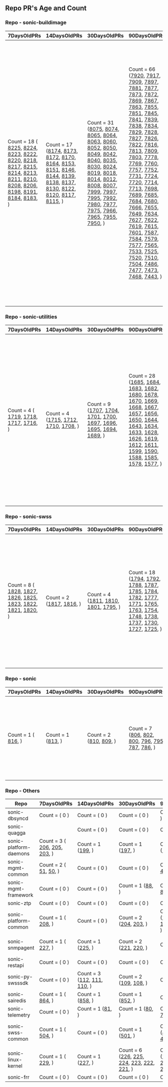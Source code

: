 ## Repo PR's Age and Count 

### Repo - sonic-buildimage

| 7DaysOldPRs | 14DaysOldPRs | 30DaysOldPRs | 90DaysOldPRs | MoreThan90DaysOldPR | MoreThan1yrold |
|-------------|-------------|-------------|-------------|-------------|-------------|
| Count = 18 ( [8225](https://github.com/Azure/sonic-buildimage/pull/8225), [8224](https://github.com/Azure/sonic-buildimage/pull/8224), [8223](https://github.com/Azure/sonic-buildimage/pull/8223), [8222](https://github.com/Azure/sonic-buildimage/pull/8222), [8220](https://github.com/Azure/sonic-buildimage/pull/8220), [8218](https://github.com/Azure/sonic-buildimage/pull/8218), [8217](https://github.com/Azure/sonic-buildimage/pull/8217), [8215](https://github.com/Azure/sonic-buildimage/pull/8215), [8214](https://github.com/Azure/sonic-buildimage/pull/8214), [8213](https://github.com/Azure/sonic-buildimage/pull/8213), [8211](https://github.com/Azure/sonic-buildimage/pull/8211), [8210](https://github.com/Azure/sonic-buildimage/pull/8210), [8208](https://github.com/Azure/sonic-buildimage/pull/8208), [8206](https://github.com/Azure/sonic-buildimage/pull/8206), [8198](https://github.com/Azure/sonic-buildimage/pull/8198), [8191](https://github.com/Azure/sonic-buildimage/pull/8191), [8184](https://github.com/Azure/sonic-buildimage/pull/8184), [8183](https://github.com/Azure/sonic-buildimage/pull/8183),  ) | Count = 17 ([8174](https://github.com/Azure/sonic-buildimage/pull/8174), [8173](https://github.com/Azure/sonic-buildimage/pull/8173), [8172](https://github.com/Azure/sonic-buildimage/pull/8172), [8170](https://github.com/Azure/sonic-buildimage/pull/8170), [8164](https://github.com/Azure/sonic-buildimage/pull/8164), [8153](https://github.com/Azure/sonic-buildimage/pull/8153), [8151](https://github.com/Azure/sonic-buildimage/pull/8151), [8146](https://github.com/Azure/sonic-buildimage/pull/8146), [8144](https://github.com/Azure/sonic-buildimage/pull/8144), [8139](https://github.com/Azure/sonic-buildimage/pull/8139), [8138](https://github.com/Azure/sonic-buildimage/pull/8138), [8137](https://github.com/Azure/sonic-buildimage/pull/8137), [8130](https://github.com/Azure/sonic-buildimage/pull/8130), [8122](https://github.com/Azure/sonic-buildimage/pull/8122), [8120](https://github.com/Azure/sonic-buildimage/pull/8120), [8117](https://github.com/Azure/sonic-buildimage/pull/8117), [8115](https://github.com/Azure/sonic-buildimage/pull/8115),  ) | Count = 31 ([8075](https://github.com/Azure/sonic-buildimage/pull/8075), [8074](https://github.com/Azure/sonic-buildimage/pull/8074), [8065](https://github.com/Azure/sonic-buildimage/pull/8065), [8064](https://github.com/Azure/sonic-buildimage/pull/8064), [8063](https://github.com/Azure/sonic-buildimage/pull/8063), [8060](https://github.com/Azure/sonic-buildimage/pull/8060), [8052](https://github.com/Azure/sonic-buildimage/pull/8052), [8050](https://github.com/Azure/sonic-buildimage/pull/8050), [8049](https://github.com/Azure/sonic-buildimage/pull/8049), [8042](https://github.com/Azure/sonic-buildimage/pull/8042), [8040](https://github.com/Azure/sonic-buildimage/pull/8040), [8035](https://github.com/Azure/sonic-buildimage/pull/8035), [8030](https://github.com/Azure/sonic-buildimage/pull/8030), [8024](https://github.com/Azure/sonic-buildimage/pull/8024), [8019](https://github.com/Azure/sonic-buildimage/pull/8019), [8018](https://github.com/Azure/sonic-buildimage/pull/8018), [8014](https://github.com/Azure/sonic-buildimage/pull/8014), [8012](https://github.com/Azure/sonic-buildimage/pull/8012), [8008](https://github.com/Azure/sonic-buildimage/pull/8008), [8007](https://github.com/Azure/sonic-buildimage/pull/8007), [7999](https://github.com/Azure/sonic-buildimage/pull/7999), [7997](https://github.com/Azure/sonic-buildimage/pull/7997), [7995](https://github.com/Azure/sonic-buildimage/pull/7995), [7992](https://github.com/Azure/sonic-buildimage/pull/7992), [7980](https://github.com/Azure/sonic-buildimage/pull/7980), [7977](https://github.com/Azure/sonic-buildimage/pull/7977), [7975](https://github.com/Azure/sonic-buildimage/pull/7975), [7966](https://github.com/Azure/sonic-buildimage/pull/7966), [7965](https://github.com/Azure/sonic-buildimage/pull/7965), [7955](https://github.com/Azure/sonic-buildimage/pull/7955), [7950](https://github.com/Azure/sonic-buildimage/pull/7950),  ) | Count = 66 ([7920](https://github.com/Azure/sonic-buildimage/pull/7920), [7917](https://github.com/Azure/sonic-buildimage/pull/7917), [7909](https://github.com/Azure/sonic-buildimage/pull/7909), [7897](https://github.com/Azure/sonic-buildimage/pull/7897), [7881](https://github.com/Azure/sonic-buildimage/pull/7881), [7877](https://github.com/Azure/sonic-buildimage/pull/7877), [7873](https://github.com/Azure/sonic-buildimage/pull/7873), [7872](https://github.com/Azure/sonic-buildimage/pull/7872), [7869](https://github.com/Azure/sonic-buildimage/pull/7869), [7867](https://github.com/Azure/sonic-buildimage/pull/7867), [7863](https://github.com/Azure/sonic-buildimage/pull/7863), [7855](https://github.com/Azure/sonic-buildimage/pull/7855), [7851](https://github.com/Azure/sonic-buildimage/pull/7851), [7845](https://github.com/Azure/sonic-buildimage/pull/7845), [7841](https://github.com/Azure/sonic-buildimage/pull/7841), [7839](https://github.com/Azure/sonic-buildimage/pull/7839), [7838](https://github.com/Azure/sonic-buildimage/pull/7838), [7834](https://github.com/Azure/sonic-buildimage/pull/7834), [7829](https://github.com/Azure/sonic-buildimage/pull/7829), [7828](https://github.com/Azure/sonic-buildimage/pull/7828), [7827](https://github.com/Azure/sonic-buildimage/pull/7827), [7826](https://github.com/Azure/sonic-buildimage/pull/7826), [7822](https://github.com/Azure/sonic-buildimage/pull/7822), [7816](https://github.com/Azure/sonic-buildimage/pull/7816), [7813](https://github.com/Azure/sonic-buildimage/pull/7813), [7809](https://github.com/Azure/sonic-buildimage/pull/7809), [7803](https://github.com/Azure/sonic-buildimage/pull/7803), [7778](https://github.com/Azure/sonic-buildimage/pull/7778), [7769](https://github.com/Azure/sonic-buildimage/pull/7769), [7760](https://github.com/Azure/sonic-buildimage/pull/7760), [7757](https://github.com/Azure/sonic-buildimage/pull/7757), [7752](https://github.com/Azure/sonic-buildimage/pull/7752), [7731](https://github.com/Azure/sonic-buildimage/pull/7731), [7724](https://github.com/Azure/sonic-buildimage/pull/7724), [7720](https://github.com/Azure/sonic-buildimage/pull/7720), [7714](https://github.com/Azure/sonic-buildimage/pull/7714), [7713](https://github.com/Azure/sonic-buildimage/pull/7713), [7698](https://github.com/Azure/sonic-buildimage/pull/7698), [7689](https://github.com/Azure/sonic-buildimage/pull/7689), [7685](https://github.com/Azure/sonic-buildimage/pull/7685), [7684](https://github.com/Azure/sonic-buildimage/pull/7684), [7680](https://github.com/Azure/sonic-buildimage/pull/7680), [7666](https://github.com/Azure/sonic-buildimage/pull/7666), [7655](https://github.com/Azure/sonic-buildimage/pull/7655), [7649](https://github.com/Azure/sonic-buildimage/pull/7649), [7634](https://github.com/Azure/sonic-buildimage/pull/7634), [7627](https://github.com/Azure/sonic-buildimage/pull/7627), [7622](https://github.com/Azure/sonic-buildimage/pull/7622), [7619](https://github.com/Azure/sonic-buildimage/pull/7619), [7615](https://github.com/Azure/sonic-buildimage/pull/7615), [7601](https://github.com/Azure/sonic-buildimage/pull/7601), [7587](https://github.com/Azure/sonic-buildimage/pull/7587), [7584](https://github.com/Azure/sonic-buildimage/pull/7584), [7579](https://github.com/Azure/sonic-buildimage/pull/7579), [7577](https://github.com/Azure/sonic-buildimage/pull/7577), [7565](https://github.com/Azure/sonic-buildimage/pull/7565), [7533](https://github.com/Azure/sonic-buildimage/pull/7533), [7525](https://github.com/Azure/sonic-buildimage/pull/7525), [7520](https://github.com/Azure/sonic-buildimage/pull/7520), [7510](https://github.com/Azure/sonic-buildimage/pull/7510), [7504](https://github.com/Azure/sonic-buildimage/pull/7504), [7486](https://github.com/Azure/sonic-buildimage/pull/7486), [7477](https://github.com/Azure/sonic-buildimage/pull/7477), [7473](https://github.com/Azure/sonic-buildimage/pull/7473), [7468](https://github.com/Azure/sonic-buildimage/pull/7468), [7443](https://github.com/Azure/sonic-buildimage/pull/7443),  ) | Count = 97 ([7392](https://github.com/Azure/sonic-buildimage/pull/7392), [7375](https://github.com/Azure/sonic-buildimage/pull/7375), [7362](https://github.com/Azure/sonic-buildimage/pull/7362), [7360](https://github.com/Azure/sonic-buildimage/pull/7360), [7355](https://github.com/Azure/sonic-buildimage/pull/7355), [7328](https://github.com/Azure/sonic-buildimage/pull/7328), [7294](https://github.com/Azure/sonic-buildimage/pull/7294), [7293](https://github.com/Azure/sonic-buildimage/pull/7293), [7289](https://github.com/Azure/sonic-buildimage/pull/7289), [7281](https://github.com/Azure/sonic-buildimage/pull/7281), [7245](https://github.com/Azure/sonic-buildimage/pull/7245), [7239](https://github.com/Azure/sonic-buildimage/pull/7239), [7178](https://github.com/Azure/sonic-buildimage/pull/7178), [7175](https://github.com/Azure/sonic-buildimage/pull/7175), [7174](https://github.com/Azure/sonic-buildimage/pull/7174), [7159](https://github.com/Azure/sonic-buildimage/pull/7159), [7151](https://github.com/Azure/sonic-buildimage/pull/7151), [7109](https://github.com/Azure/sonic-buildimage/pull/7109), [7102](https://github.com/Azure/sonic-buildimage/pull/7102), [7026](https://github.com/Azure/sonic-buildimage/pull/7026), [6993](https://github.com/Azure/sonic-buildimage/pull/6993), [6949](https://github.com/Azure/sonic-buildimage/pull/6949), [6925](https://github.com/Azure/sonic-buildimage/pull/6925), [6920](https://github.com/Azure/sonic-buildimage/pull/6920), [6912](https://github.com/Azure/sonic-buildimage/pull/6912), [6886](https://github.com/Azure/sonic-buildimage/pull/6886), [6865](https://github.com/Azure/sonic-buildimage/pull/6865), [6864](https://github.com/Azure/sonic-buildimage/pull/6864), [6861](https://github.com/Azure/sonic-buildimage/pull/6861), [6844](https://github.com/Azure/sonic-buildimage/pull/6844), [6825](https://github.com/Azure/sonic-buildimage/pull/6825), [6824](https://github.com/Azure/sonic-buildimage/pull/6824), [6802](https://github.com/Azure/sonic-buildimage/pull/6802), [6801](https://github.com/Azure/sonic-buildimage/pull/6801), [6786](https://github.com/Azure/sonic-buildimage/pull/6786), [6733](https://github.com/Azure/sonic-buildimage/pull/6733), [6691](https://github.com/Azure/sonic-buildimage/pull/6691), [6660](https://github.com/Azure/sonic-buildimage/pull/6660), [6624](https://github.com/Azure/sonic-buildimage/pull/6624), [6616](https://github.com/Azure/sonic-buildimage/pull/6616), [6613](https://github.com/Azure/sonic-buildimage/pull/6613), [6555](https://github.com/Azure/sonic-buildimage/pull/6555), [6521](https://github.com/Azure/sonic-buildimage/pull/6521), [6491](https://github.com/Azure/sonic-buildimage/pull/6491), [6452](https://github.com/Azure/sonic-buildimage/pull/6452), [6450](https://github.com/Azure/sonic-buildimage/pull/6450), [6429](https://github.com/Azure/sonic-buildimage/pull/6429), [6390](https://github.com/Azure/sonic-buildimage/pull/6390), [6388](https://github.com/Azure/sonic-buildimage/pull/6388), [6387](https://github.com/Azure/sonic-buildimage/pull/6387), [6376](https://github.com/Azure/sonic-buildimage/pull/6376), [6356](https://github.com/Azure/sonic-buildimage/pull/6356), [6308](https://github.com/Azure/sonic-buildimage/pull/6308), [6299](https://github.com/Azure/sonic-buildimage/pull/6299), [6284](https://github.com/Azure/sonic-buildimage/pull/6284), [6276](https://github.com/Azure/sonic-buildimage/pull/6276), [6258](https://github.com/Azure/sonic-buildimage/pull/6258), [6227](https://github.com/Azure/sonic-buildimage/pull/6227), [6222](https://github.com/Azure/sonic-buildimage/pull/6222), [6221](https://github.com/Azure/sonic-buildimage/pull/6221), [6215](https://github.com/Azure/sonic-buildimage/pull/6215), [6193](https://github.com/Azure/sonic-buildimage/pull/6193), [6192](https://github.com/Azure/sonic-buildimage/pull/6192), [6189](https://github.com/Azure/sonic-buildimage/pull/6189), [6177](https://github.com/Azure/sonic-buildimage/pull/6177), [6131](https://github.com/Azure/sonic-buildimage/pull/6131), [6112](https://github.com/Azure/sonic-buildimage/pull/6112), [6092](https://github.com/Azure/sonic-buildimage/pull/6092), [6079](https://github.com/Azure/sonic-buildimage/pull/6079), [6058](https://github.com/Azure/sonic-buildimage/pull/6058), [6035](https://github.com/Azure/sonic-buildimage/pull/6035), [5954](https://github.com/Azure/sonic-buildimage/pull/5954), [5940](https://github.com/Azure/sonic-buildimage/pull/5940), [5842](https://github.com/Azure/sonic-buildimage/pull/5842), [5830](https://github.com/Azure/sonic-buildimage/pull/5830), [5672](https://github.com/Azure/sonic-buildimage/pull/5672), [5652](https://github.com/Azure/sonic-buildimage/pull/5652), [5584](https://github.com/Azure/sonic-buildimage/pull/5584), [5553](https://github.com/Azure/sonic-buildimage/pull/5553), [5519](https://github.com/Azure/sonic-buildimage/pull/5519), [5509](https://github.com/Azure/sonic-buildimage/pull/5509), [5505](https://github.com/Azure/sonic-buildimage/pull/5505), [5424](https://github.com/Azure/sonic-buildimage/pull/5424), [5412](https://github.com/Azure/sonic-buildimage/pull/5412), [5403](https://github.com/Azure/sonic-buildimage/pull/5403), [5393](https://github.com/Azure/sonic-buildimage/pull/5393), [5389](https://github.com/Azure/sonic-buildimage/pull/5389), [5338](https://github.com/Azure/sonic-buildimage/pull/5338), [5298](https://github.com/Azure/sonic-buildimage/pull/5298), [5297](https://github.com/Azure/sonic-buildimage/pull/5297), [5286](https://github.com/Azure/sonic-buildimage/pull/5286), [5285](https://github.com/Azure/sonic-buildimage/pull/5285), [5282](https://github.com/Azure/sonic-buildimage/pull/5282), [5208](https://github.com/Azure/sonic-buildimage/pull/5208), [5145](https://github.com/Azure/sonic-buildimage/pull/5145), [5104](https://github.com/Azure/sonic-buildimage/pull/5104), [5057](https://github.com/Azure/sonic-buildimage/pull/5057),  )| Count = 82 ([4983](https://github.com/Azure/sonic-buildimage/pull/4983), [4964](https://github.com/Azure/sonic-buildimage/pull/4964), [4883](https://github.com/Azure/sonic-buildimage/pull/4883), [4819](https://github.com/Azure/sonic-buildimage/pull/4819), [4697](https://github.com/Azure/sonic-buildimage/pull/4697), [4689](https://github.com/Azure/sonic-buildimage/pull/4689), [4546](https://github.com/Azure/sonic-buildimage/pull/4546), [4489](https://github.com/Azure/sonic-buildimage/pull/4489), [4451](https://github.com/Azure/sonic-buildimage/pull/4451), [4396](https://github.com/Azure/sonic-buildimage/pull/4396), [4341](https://github.com/Azure/sonic-buildimage/pull/4341), [4320](https://github.com/Azure/sonic-buildimage/pull/4320), [4257](https://github.com/Azure/sonic-buildimage/pull/4257), [4213](https://github.com/Azure/sonic-buildimage/pull/4213), [4163](https://github.com/Azure/sonic-buildimage/pull/4163), [4132](https://github.com/Azure/sonic-buildimage/pull/4132), [4131](https://github.com/Azure/sonic-buildimage/pull/4131), [4106](https://github.com/Azure/sonic-buildimage/pull/4106), [4094](https://github.com/Azure/sonic-buildimage/pull/4094), [4090](https://github.com/Azure/sonic-buildimage/pull/4090), [4058](https://github.com/Azure/sonic-buildimage/pull/4058), [4052](https://github.com/Azure/sonic-buildimage/pull/4052), [4016](https://github.com/Azure/sonic-buildimage/pull/4016), [4008](https://github.com/Azure/sonic-buildimage/pull/4008), [3994](https://github.com/Azure/sonic-buildimage/pull/3994), [3987](https://github.com/Azure/sonic-buildimage/pull/3987), [3968](https://github.com/Azure/sonic-buildimage/pull/3968), [3953](https://github.com/Azure/sonic-buildimage/pull/3953), [3937](https://github.com/Azure/sonic-buildimage/pull/3937), [3914](https://github.com/Azure/sonic-buildimage/pull/3914), [3893](https://github.com/Azure/sonic-buildimage/pull/3893), [3882](https://github.com/Azure/sonic-buildimage/pull/3882), [3866](https://github.com/Azure/sonic-buildimage/pull/3866), [3785](https://github.com/Azure/sonic-buildimage/pull/3785), [3775](https://github.com/Azure/sonic-buildimage/pull/3775), [3764](https://github.com/Azure/sonic-buildimage/pull/3764), [3725](https://github.com/Azure/sonic-buildimage/pull/3725), [3687](https://github.com/Azure/sonic-buildimage/pull/3687), [3648](https://github.com/Azure/sonic-buildimage/pull/3648), [3640](https://github.com/Azure/sonic-buildimage/pull/3640), [3638](https://github.com/Azure/sonic-buildimage/pull/3638), [3629](https://github.com/Azure/sonic-buildimage/pull/3629), [3616](https://github.com/Azure/sonic-buildimage/pull/3616), [3608](https://github.com/Azure/sonic-buildimage/pull/3608), [3607](https://github.com/Azure/sonic-buildimage/pull/3607), [3602](https://github.com/Azure/sonic-buildimage/pull/3602), [3554](https://github.com/Azure/sonic-buildimage/pull/3554), [3522](https://github.com/Azure/sonic-buildimage/pull/3522), [3499](https://github.com/Azure/sonic-buildimage/pull/3499), [3463](https://github.com/Azure/sonic-buildimage/pull/3463), [3447](https://github.com/Azure/sonic-buildimage/pull/3447), [3446](https://github.com/Azure/sonic-buildimage/pull/3446), [3445](https://github.com/Azure/sonic-buildimage/pull/3445), [3423](https://github.com/Azure/sonic-buildimage/pull/3423), [3404](https://github.com/Azure/sonic-buildimage/pull/3404), [3392](https://github.com/Azure/sonic-buildimage/pull/3392), [3354](https://github.com/Azure/sonic-buildimage/pull/3354), [3349](https://github.com/Azure/sonic-buildimage/pull/3349), [3313](https://github.com/Azure/sonic-buildimage/pull/3313), [3078](https://github.com/Azure/sonic-buildimage/pull/3078), [2923](https://github.com/Azure/sonic-buildimage/pull/2923), [2803](https://github.com/Azure/sonic-buildimage/pull/2803), [2762](https://github.com/Azure/sonic-buildimage/pull/2762), [2651](https://github.com/Azure/sonic-buildimage/pull/2651), [2535](https://github.com/Azure/sonic-buildimage/pull/2535), [2446](https://github.com/Azure/sonic-buildimage/pull/2446), [2419](https://github.com/Azure/sonic-buildimage/pull/2419), [2400](https://github.com/Azure/sonic-buildimage/pull/2400), [2355](https://github.com/Azure/sonic-buildimage/pull/2355), [2131](https://github.com/Azure/sonic-buildimage/pull/2131), [2011](https://github.com/Azure/sonic-buildimage/pull/2011), [1997](https://github.com/Azure/sonic-buildimage/pull/1997), [1977](https://github.com/Azure/sonic-buildimage/pull/1977), [1972](https://github.com/Azure/sonic-buildimage/pull/1972), [1891](https://github.com/Azure/sonic-buildimage/pull/1891), [1848](https://github.com/Azure/sonic-buildimage/pull/1848), [1819](https://github.com/Azure/sonic-buildimage/pull/1819), [1487](https://github.com/Azure/sonic-buildimage/pull/1487), [1442](https://github.com/Azure/sonic-buildimage/pull/1442), [1384](https://github.com/Azure/sonic-buildimage/pull/1384), [1338](https://github.com/Azure/sonic-buildimage/pull/1338), [427](https://github.com/Azure/sonic-buildimage/pull/427),  )|

### Repo - sonic-utilities

| 7DaysOldPRs | 14DaysOldPRs | 30DaysOldPRs | 90DaysOldPRs | MoreThan90DaysOldPR | MoreThan1yrold |
|-------------|-------------|------------|-------------|-------------|-------------|
| Count = 4 ( [1719](https://github.com/Azure/sonic-utilities/pull/1719), [1718](https://github.com/Azure/sonic-utilities/pull/1718), [1717](https://github.com/Azure/sonic-utilities/pull/1717), [1716](https://github.com/Azure/sonic-utilities/pull/1716),  ) | Count = 4 ([1715](https://github.com/Azure/sonic-utilities/pull/1715), [1712](https://github.com/Azure/sonic-utilities/pull/1712), [1710](https://github.com/Azure/sonic-utilities/pull/1710), [1708](https://github.com/Azure/sonic-utilities/pull/1708),  ) | Count = 9 ([1707](https://github.com/Azure/sonic-utilities/pull/1707), [1704](https://github.com/Azure/sonic-utilities/pull/1704), [1701](https://github.com/Azure/sonic-utilities/pull/1701), [1700](https://github.com/Azure/sonic-utilities/pull/1700), [1697](https://github.com/Azure/sonic-utilities/pull/1697), [1696](https://github.com/Azure/sonic-utilities/pull/1696), [1695](https://github.com/Azure/sonic-utilities/pull/1695), [1694](https://github.com/Azure/sonic-utilities/pull/1694), [1689](https://github.com/Azure/sonic-utilities/pull/1689),  ) | Count = 28 ([1685](https://github.com/Azure/sonic-utilities/pull/1685), [1684](https://github.com/Azure/sonic-utilities/pull/1684), [1683](https://github.com/Azure/sonic-utilities/pull/1683), [1682](https://github.com/Azure/sonic-utilities/pull/1682), [1680](https://github.com/Azure/sonic-utilities/pull/1680), [1678](https://github.com/Azure/sonic-utilities/pull/1678), [1670](https://github.com/Azure/sonic-utilities/pull/1670), [1669](https://github.com/Azure/sonic-utilities/pull/1669), [1668](https://github.com/Azure/sonic-utilities/pull/1668), [1667](https://github.com/Azure/sonic-utilities/pull/1667), [1657](https://github.com/Azure/sonic-utilities/pull/1657), [1656](https://github.com/Azure/sonic-utilities/pull/1656), [1650](https://github.com/Azure/sonic-utilities/pull/1650), [1644](https://github.com/Azure/sonic-utilities/pull/1644), [1643](https://github.com/Azure/sonic-utilities/pull/1643), [1634](https://github.com/Azure/sonic-utilities/pull/1634), [1633](https://github.com/Azure/sonic-utilities/pull/1633), [1628](https://github.com/Azure/sonic-utilities/pull/1628), [1626](https://github.com/Azure/sonic-utilities/pull/1626), [1619](https://github.com/Azure/sonic-utilities/pull/1619), [1612](https://github.com/Azure/sonic-utilities/pull/1612), [1611](https://github.com/Azure/sonic-utilities/pull/1611), [1599](https://github.com/Azure/sonic-utilities/pull/1599), [1590](https://github.com/Azure/sonic-utilities/pull/1590), [1588](https://github.com/Azure/sonic-utilities/pull/1588), [1585](https://github.com/Azure/sonic-utilities/pull/1585), [1578](https://github.com/Azure/sonic-utilities/pull/1578), [1577](https://github.com/Azure/sonic-utilities/pull/1577),  ) | Count = 62 ([1573](https://github.com/Azure/sonic-utilities/pull/1573), [1571](https://github.com/Azure/sonic-utilities/pull/1571), [1529](https://github.com/Azure/sonic-utilities/pull/1529), [1524](https://github.com/Azure/sonic-utilities/pull/1524), [1513](https://github.com/Azure/sonic-utilities/pull/1513), [1506](https://github.com/Azure/sonic-utilities/pull/1506), [1498](https://github.com/Azure/sonic-utilities/pull/1498), [1493](https://github.com/Azure/sonic-utilities/pull/1493), [1492](https://github.com/Azure/sonic-utilities/pull/1492), [1488](https://github.com/Azure/sonic-utilities/pull/1488), [1480](https://github.com/Azure/sonic-utilities/pull/1480), [1457](https://github.com/Azure/sonic-utilities/pull/1457), [1438](https://github.com/Azure/sonic-utilities/pull/1438), [1412](https://github.com/Azure/sonic-utilities/pull/1412), [1403](https://github.com/Azure/sonic-utilities/pull/1403), [1395](https://github.com/Azure/sonic-utilities/pull/1395), [1391](https://github.com/Azure/sonic-utilities/pull/1391), [1387](https://github.com/Azure/sonic-utilities/pull/1387), [1384](https://github.com/Azure/sonic-utilities/pull/1384), [1381](https://github.com/Azure/sonic-utilities/pull/1381), [1375](https://github.com/Azure/sonic-utilities/pull/1375), [1365](https://github.com/Azure/sonic-utilities/pull/1365), [1354](https://github.com/Azure/sonic-utilities/pull/1354), [1350](https://github.com/Azure/sonic-utilities/pull/1350), [1342](https://github.com/Azure/sonic-utilities/pull/1342), [1341](https://github.com/Azure/sonic-utilities/pull/1341), [1339](https://github.com/Azure/sonic-utilities/pull/1339), [1331](https://github.com/Azure/sonic-utilities/pull/1331), [1330](https://github.com/Azure/sonic-utilities/pull/1330), [1329](https://github.com/Azure/sonic-utilities/pull/1329), [1327](https://github.com/Azure/sonic-utilities/pull/1327), [1322](https://github.com/Azure/sonic-utilities/pull/1322), [1316](https://github.com/Azure/sonic-utilities/pull/1316), [1314](https://github.com/Azure/sonic-utilities/pull/1314), [1313](https://github.com/Azure/sonic-utilities/pull/1313), [1311](https://github.com/Azure/sonic-utilities/pull/1311), [1310](https://github.com/Azure/sonic-utilities/pull/1310), [1290](https://github.com/Azure/sonic-utilities/pull/1290), [1288](https://github.com/Azure/sonic-utilities/pull/1288), [1287](https://github.com/Azure/sonic-utilities/pull/1287), [1278](https://github.com/Azure/sonic-utilities/pull/1278), [1273](https://github.com/Azure/sonic-utilities/pull/1273), [1262](https://github.com/Azure/sonic-utilities/pull/1262), [1242](https://github.com/Azure/sonic-utilities/pull/1242), [1234](https://github.com/Azure/sonic-utilities/pull/1234), [1220](https://github.com/Azure/sonic-utilities/pull/1220), [1206](https://github.com/Azure/sonic-utilities/pull/1206), [1196](https://github.com/Azure/sonic-utilities/pull/1196), [1179](https://github.com/Azure/sonic-utilities/pull/1179), [1178](https://github.com/Azure/sonic-utilities/pull/1178), [1171](https://github.com/Azure/sonic-utilities/pull/1171), [1170](https://github.com/Azure/sonic-utilities/pull/1170), [1159](https://github.com/Azure/sonic-utilities/pull/1159), [1156](https://github.com/Azure/sonic-utilities/pull/1156), [1146](https://github.com/Azure/sonic-utilities/pull/1146), [1139](https://github.com/Azure/sonic-utilities/pull/1139), [1121](https://github.com/Azure/sonic-utilities/pull/1121), [1035](https://github.com/Azure/sonic-utilities/pull/1035), [1030](https://github.com/Azure/sonic-utilities/pull/1030), [1020](https://github.com/Azure/sonic-utilities/pull/1020), [1007](https://github.com/Azure/sonic-utilities/pull/1007), [1003](https://github.com/Azure/sonic-utilities/pull/1003),  ) | Count = 76 ([998](https://github.com/Azure/sonic-utilities/pull/998), [985](https://github.com/Azure/sonic-utilities/pull/985), [981](https://github.com/Azure/sonic-utilities/pull/981), [960](https://github.com/Azure/sonic-utilities/pull/960), [959](https://github.com/Azure/sonic-utilities/pull/959), [956](https://github.com/Azure/sonic-utilities/pull/956), [932](https://github.com/Azure/sonic-utilities/pull/932), [928](https://github.com/Azure/sonic-utilities/pull/928), [851](https://github.com/Azure/sonic-utilities/pull/851), [837](https://github.com/Azure/sonic-utilities/pull/837), [827](https://github.com/Azure/sonic-utilities/pull/827), [817](https://github.com/Azure/sonic-utilities/pull/817), [780](https://github.com/Azure/sonic-utilities/pull/780), [762](https://github.com/Azure/sonic-utilities/pull/762), [744](https://github.com/Azure/sonic-utilities/pull/744), [722](https://github.com/Azure/sonic-utilities/pull/722), [709](https://github.com/Azure/sonic-utilities/pull/709), [705](https://github.com/Azure/sonic-utilities/pull/705), [700](https://github.com/Azure/sonic-utilities/pull/700), [699](https://github.com/Azure/sonic-utilities/pull/699), [698](https://github.com/Azure/sonic-utilities/pull/698), [696](https://github.com/Azure/sonic-utilities/pull/696), [695](https://github.com/Azure/sonic-utilities/pull/695), [694](https://github.com/Azure/sonic-utilities/pull/694), [693](https://github.com/Azure/sonic-utilities/pull/693), [687](https://github.com/Azure/sonic-utilities/pull/687), [680](https://github.com/Azure/sonic-utilities/pull/680), [679](https://github.com/Azure/sonic-utilities/pull/679), [676](https://github.com/Azure/sonic-utilities/pull/676), [673](https://github.com/Azure/sonic-utilities/pull/673), [667](https://github.com/Azure/sonic-utilities/pull/667), [666](https://github.com/Azure/sonic-utilities/pull/666), [663](https://github.com/Azure/sonic-utilities/pull/663), [648](https://github.com/Azure/sonic-utilities/pull/648), [644](https://github.com/Azure/sonic-utilities/pull/644), [643](https://github.com/Azure/sonic-utilities/pull/643), [626](https://github.com/Azure/sonic-utilities/pull/626), [618](https://github.com/Azure/sonic-utilities/pull/618), [601](https://github.com/Azure/sonic-utilities/pull/601), [597](https://github.com/Azure/sonic-utilities/pull/597), [581](https://github.com/Azure/sonic-utilities/pull/581), [576](https://github.com/Azure/sonic-utilities/pull/576), [566](https://github.com/Azure/sonic-utilities/pull/566), [564](https://github.com/Azure/sonic-utilities/pull/564), [556](https://github.com/Azure/sonic-utilities/pull/556), [553](https://github.com/Azure/sonic-utilities/pull/553), [552](https://github.com/Azure/sonic-utilities/pull/552), [547](https://github.com/Azure/sonic-utilities/pull/547), [544](https://github.com/Azure/sonic-utilities/pull/544), [543](https://github.com/Azure/sonic-utilities/pull/543), [529](https://github.com/Azure/sonic-utilities/pull/529), [527](https://github.com/Azure/sonic-utilities/pull/527), [512](https://github.com/Azure/sonic-utilities/pull/512), [491](https://github.com/Azure/sonic-utilities/pull/491), [462](https://github.com/Azure/sonic-utilities/pull/462), [459](https://github.com/Azure/sonic-utilities/pull/459), [454](https://github.com/Azure/sonic-utilities/pull/454), [448](https://github.com/Azure/sonic-utilities/pull/448), [436](https://github.com/Azure/sonic-utilities/pull/436), [431](https://github.com/Azure/sonic-utilities/pull/431), [428](https://github.com/Azure/sonic-utilities/pull/428), [422](https://github.com/Azure/sonic-utilities/pull/422), [421](https://github.com/Azure/sonic-utilities/pull/421), [400](https://github.com/Azure/sonic-utilities/pull/400), [391](https://github.com/Azure/sonic-utilities/pull/391), [306](https://github.com/Azure/sonic-utilities/pull/306), [291](https://github.com/Azure/sonic-utilities/pull/291), [287](https://github.com/Azure/sonic-utilities/pull/287), [280](https://github.com/Azure/sonic-utilities/pull/280), [275](https://github.com/Azure/sonic-utilities/pull/275), [254](https://github.com/Azure/sonic-utilities/pull/254), [219](https://github.com/Azure/sonic-utilities/pull/219), [181](https://github.com/Azure/sonic-utilities/pull/181), [179](https://github.com/Azure/sonic-utilities/pull/179), [176](https://github.com/Azure/sonic-utilities/pull/176), [171](https://github.com/Azure/sonic-utilities/pull/171),  ) |

### Repo - sonic-swss

| 7DaysOldPRs | 14DaysOldPRs | 30DaysOldPRs | 90DaysOldPRs | MoreThan90DaysOldPR | MoreThan1yrold |
|-------------|-------------|-------------|-------------|-------------|-------------|
| Count = 8 ( [1828](https://github.com/Azure/sonic-swss/pull/1828), [1827](https://github.com/Azure/sonic-swss/pull/1827), [1826](https://github.com/Azure/sonic-swss/pull/1826), [1825](https://github.com/Azure/sonic-swss/pull/1825), [1823](https://github.com/Azure/sonic-swss/pull/1823), [1822](https://github.com/Azure/sonic-swss/pull/1822), [1821](https://github.com/Azure/sonic-swss/pull/1821), [1820](https://github.com/Azure/sonic-swss/pull/1820),  ) | Count = 2 ([1817](https://github.com/Azure/sonic-swss/pull/1817), [1816](https://github.com/Azure/sonic-swss/pull/1816),  ) | Count = 4 ([1811](https://github.com/Azure/sonic-swss/pull/1811), [1810](https://github.com/Azure/sonic-swss/pull/1810), [1801](https://github.com/Azure/sonic-swss/pull/1801), [1795](https://github.com/Azure/sonic-swss/pull/1795),  ) | Count = 18 ([1794](https://github.com/Azure/sonic-swss/pull/1794), [1792](https://github.com/Azure/sonic-swss/pull/1792), [1788](https://github.com/Azure/sonic-swss/pull/1788), [1787](https://github.com/Azure/sonic-swss/pull/1787), [1785](https://github.com/Azure/sonic-swss/pull/1785), [1784](https://github.com/Azure/sonic-swss/pull/1784), [1782](https://github.com/Azure/sonic-swss/pull/1782), [1777](https://github.com/Azure/sonic-swss/pull/1777), [1771](https://github.com/Azure/sonic-swss/pull/1771), [1765](https://github.com/Azure/sonic-swss/pull/1765), [1763](https://github.com/Azure/sonic-swss/pull/1763), [1754](https://github.com/Azure/sonic-swss/pull/1754), [1748](https://github.com/Azure/sonic-swss/pull/1748), [1738](https://github.com/Azure/sonic-swss/pull/1738), [1737](https://github.com/Azure/sonic-swss/pull/1737), [1730](https://github.com/Azure/sonic-swss/pull/1730), [1727](https://github.com/Azure/sonic-swss/pull/1727), [1725](https://github.com/Azure/sonic-swss/pull/1725),  ) | Count = 35 ([1716](https://github.com/Azure/sonic-swss/pull/1716), [1709](https://github.com/Azure/sonic-swss/pull/1709), [1702](https://github.com/Azure/sonic-swss/pull/1702), [1700](https://github.com/Azure/sonic-swss/pull/1700), [1697](https://github.com/Azure/sonic-swss/pull/1697), [1696](https://github.com/Azure/sonic-swss/pull/1696), [1691](https://github.com/Azure/sonic-swss/pull/1691), [1667](https://github.com/Azure/sonic-swss/pull/1667), [1661](https://github.com/Azure/sonic-swss/pull/1661), [1642](https://github.com/Azure/sonic-swss/pull/1642), [1622](https://github.com/Azure/sonic-swss/pull/1622), [1612](https://github.com/Azure/sonic-swss/pull/1612), [1604](https://github.com/Azure/sonic-swss/pull/1604), [1566](https://github.com/Azure/sonic-swss/pull/1566), [1562](https://github.com/Azure/sonic-swss/pull/1562), [1561](https://github.com/Azure/sonic-swss/pull/1561), [1558](https://github.com/Azure/sonic-swss/pull/1558), [1557](https://github.com/Azure/sonic-swss/pull/1557), [1555](https://github.com/Azure/sonic-swss/pull/1555), [1554](https://github.com/Azure/sonic-swss/pull/1554), [1551](https://github.com/Azure/sonic-swss/pull/1551), [1548](https://github.com/Azure/sonic-swss/pull/1548), [1545](https://github.com/Azure/sonic-swss/pull/1545), [1544](https://github.com/Azure/sonic-swss/pull/1544), [1543](https://github.com/Azure/sonic-swss/pull/1543), [1525](https://github.com/Azure/sonic-swss/pull/1525), [1514](https://github.com/Azure/sonic-swss/pull/1514), [1470](https://github.com/Azure/sonic-swss/pull/1470), [1463](https://github.com/Azure/sonic-swss/pull/1463), [1457](https://github.com/Azure/sonic-swss/pull/1457), [1454](https://github.com/Azure/sonic-swss/pull/1454), [1425](https://github.com/Azure/sonic-swss/pull/1425), [1424](https://github.com/Azure/sonic-swss/pull/1424), [1364](https://github.com/Azure/sonic-swss/pull/1364), [1360](https://github.com/Azure/sonic-swss/pull/1360),  ) | Count = 47 ([1337](https://github.com/Azure/sonic-swss/pull/1337), [1336](https://github.com/Azure/sonic-swss/pull/1336), [1331](https://github.com/Azure/sonic-swss/pull/1331), [1329](https://github.com/Azure/sonic-swss/pull/1329), [1306](https://github.com/Azure/sonic-swss/pull/1306), [1305](https://github.com/Azure/sonic-swss/pull/1305), [1288](https://github.com/Azure/sonic-swss/pull/1288), [1259](https://github.com/Azure/sonic-swss/pull/1259), [1257](https://github.com/Azure/sonic-swss/pull/1257), [1252](https://github.com/Azure/sonic-swss/pull/1252), [1218](https://github.com/Azure/sonic-swss/pull/1218), [1211](https://github.com/Azure/sonic-swss/pull/1211), [1161](https://github.com/Azure/sonic-swss/pull/1161), [1160](https://github.com/Azure/sonic-swss/pull/1160), [1149](https://github.com/Azure/sonic-swss/pull/1149), [1117](https://github.com/Azure/sonic-swss/pull/1117), [1101](https://github.com/Azure/sonic-swss/pull/1101), [1100](https://github.com/Azure/sonic-swss/pull/1100), [1083](https://github.com/Azure/sonic-swss/pull/1083), [1071](https://github.com/Azure/sonic-swss/pull/1071), [1058](https://github.com/Azure/sonic-swss/pull/1058), [1056](https://github.com/Azure/sonic-swss/pull/1056), [1055](https://github.com/Azure/sonic-swss/pull/1055), [1047](https://github.com/Azure/sonic-swss/pull/1047), [1043](https://github.com/Azure/sonic-swss/pull/1043), [1039](https://github.com/Azure/sonic-swss/pull/1039), [993](https://github.com/Azure/sonic-swss/pull/993), [971](https://github.com/Azure/sonic-swss/pull/971), [964](https://github.com/Azure/sonic-swss/pull/964), [960](https://github.com/Azure/sonic-swss/pull/960), [957](https://github.com/Azure/sonic-swss/pull/957), [929](https://github.com/Azure/sonic-swss/pull/929), [928](https://github.com/Azure/sonic-swss/pull/928), [909](https://github.com/Azure/sonic-swss/pull/909), [904](https://github.com/Azure/sonic-swss/pull/904), [892](https://github.com/Azure/sonic-swss/pull/892), [886](https://github.com/Azure/sonic-swss/pull/886), [885](https://github.com/Azure/sonic-swss/pull/885), [867](https://github.com/Azure/sonic-swss/pull/867), [824](https://github.com/Azure/sonic-swss/pull/824), [782](https://github.com/Azure/sonic-swss/pull/782), [770](https://github.com/Azure/sonic-swss/pull/770), [767](https://github.com/Azure/sonic-swss/pull/767), [487](https://github.com/Azure/sonic-swss/pull/487), [437](https://github.com/Azure/sonic-swss/pull/437), [420](https://github.com/Azure/sonic-swss/pull/420), [370](https://github.com/Azure/sonic-swss/pull/370),  ) |

### Repo - sonic

| 7DaysOldPRs | 14DaysOldPRs | 30DaysOldPRs | 90DaysOldPRs | MoreThan90DaysOldPR | MoreThan1yrold |
|-------------|-------------|-------------|-------------|-------------|-------------|
| Count = 1 ( [816](https://github.com/Azure/sonic/pull/816),  ) | Count = 1 ([813](https://github.com/Azure/sonic/pull/813),  ) | Count = 2 ([810](https://github.com/Azure/sonic/pull/810), [809](https://github.com/Azure/sonic/pull/809),  ) | Count = 7 ([806](https://github.com/Azure/sonic/pull/806), [802](https://github.com/Azure/sonic/pull/802), [800](https://github.com/Azure/sonic/pull/800), [796](https://github.com/Azure/sonic/pull/796), [795](https://github.com/Azure/sonic/pull/795), [787](https://github.com/Azure/sonic/pull/787), [786](https://github.com/Azure/sonic/pull/786),  ) | Count = 21 ([778](https://github.com/Azure/sonic/pull/778), [773](https://github.com/Azure/sonic/pull/773), [769](https://github.com/Azure/sonic/pull/769), [762](https://github.com/Azure/sonic/pull/762), [761](https://github.com/Azure/sonic/pull/761), [757](https://github.com/Azure/sonic/pull/757), [756](https://github.com/Azure/sonic/pull/756), [754](https://github.com/Azure/sonic/pull/754), [748](https://github.com/Azure/sonic/pull/748), [743](https://github.com/Azure/sonic/pull/743), [738](https://github.com/Azure/sonic/pull/738), [734](https://github.com/Azure/sonic/pull/734), [733](https://github.com/Azure/sonic/pull/733), [712](https://github.com/Azure/sonic/pull/712), [707](https://github.com/Azure/sonic/pull/707), [706](https://github.com/Azure/sonic/pull/706), [686](https://github.com/Azure/sonic/pull/686), [685](https://github.com/Azure/sonic/pull/685), [684](https://github.com/Azure/sonic/pull/684), [665](https://github.com/Azure/sonic/pull/665), [662](https://github.com/Azure/sonic/pull/662),  ) | Count = 35 ([650](https://github.com/Azure/sonic/pull/650), [642](https://github.com/Azure/sonic/pull/642), [640](https://github.com/Azure/sonic/pull/640), [632](https://github.com/Azure/sonic/pull/632), [625](https://github.com/Azure/sonic/pull/625), [604](https://github.com/Azure/sonic/pull/604), [595](https://github.com/Azure/sonic/pull/595), [590](https://github.com/Azure/sonic/pull/590), [575](https://github.com/Azure/sonic/pull/575), [571](https://github.com/Azure/sonic/pull/571), [564](https://github.com/Azure/sonic/pull/564), [560](https://github.com/Azure/sonic/pull/560), [531](https://github.com/Azure/sonic/pull/531), [527](https://github.com/Azure/sonic/pull/527), [525](https://github.com/Azure/sonic/pull/525), [499](https://github.com/Azure/sonic/pull/499), [493](https://github.com/Azure/sonic/pull/493), [475](https://github.com/Azure/sonic/pull/475), [468](https://github.com/Azure/sonic/pull/468), [441](https://github.com/Azure/sonic/pull/441), [426](https://github.com/Azure/sonic/pull/426), [425](https://github.com/Azure/sonic/pull/425), [422](https://github.com/Azure/sonic/pull/422), [376](https://github.com/Azure/sonic/pull/376), [375](https://github.com/Azure/sonic/pull/375), [346](https://github.com/Azure/sonic/pull/346), [332](https://github.com/Azure/sonic/pull/332), [316](https://github.com/Azure/sonic/pull/316), [313](https://github.com/Azure/sonic/pull/313), [281](https://github.com/Azure/sonic/pull/281), [239](https://github.com/Azure/sonic/pull/239), [231](https://github.com/Azure/sonic/pull/231), [226](https://github.com/Azure/sonic/pull/226), [205](https://github.com/Azure/sonic/pull/205), [154](https://github.com/Azure/sonic/pull/154),  ) |

### Repo - Others

| Repo | 7DaysOldPRs | 14DaysOldPRs | 30DaysOldPRs | 90DaysOldPRs | MoreThan90DaysOldPR | MoreThan1yrold |
|------|-------------|-------------|-------------|-------------|-------------|-------------|
|sonic-dbsyncd | Count = ( 0 ) | Count = ( 0 ) | Count = ( 0 ) | Count = 1 ([41](https://github.com/Azure/sonic-dbsyncd/pull/41),  ) | Count = 1 ([29](https://github.com/Azure/sonic-dbsyncd/pull/29),  ) | Count = ( 0 ) |
|sonic-quagga | | Count = ( 0 ) | Count = ( 0 ) | Count = ( 0 ) | Count = ( 0 ) | Count = ( 0 ) | Count = ( 0 ) |
|sonic-platform-daemons| Count = 3 ( [206](https://github.com/Azure/sonic-platform-daemons/pull/206), [205](https://github.com/Azure/sonic-platform-daemons/pull/205), [203](https://github.com/Azure/sonic-platform-daemons/pull/203),  ) | Count = 1 ([199](https://github.com/Azure/sonic-platform-daemons/pull/199),  ) | Count = 1 ([197](https://github.com/Azure/sonic-platform-daemons/pull/197),  ) | Count = 1 ([182](https://github.com/Azure/sonic-platform-daemons/pull/182),  ) | Count = 2 ([164](https://github.com/Azure/sonic-platform-daemons/pull/164), [99](https://github.com/Azure/sonic-platform-daemons/pull/99),  ) | Count = ( 0 ) |
|sonic-mgmt-common | Count = 2 ( [51](https://github.com/Azure/sonic-mgmt-common/pull/51), [50](https://github.com/Azure/sonic-mgmt-common/pull/50),  ) | Count = ( 0 ) | Count = ( 0 ) | Count = 2 ([49](https://github.com/Azure/sonic-mgmt-common/pull/49), [48](https://github.com/Azure/sonic-mgmt-common/pull/48),  ) | Count = 1 ([42](https://github.com/Azure/sonic-mgmt-common/pull/42),  ) | Count = ( 0 ) |
|sonic-mgmt-framework | Count = ( 0 ) | Count = ( 0 ) | Count = 1 ([88](https://github.com/Azure/sonic-mgmt-framework/pull/88),  ) | Count = 3 ([87](https://github.com/Azure/sonic-mgmt-framework/pull/87), [86](https://github.com/Azure/sonic-mgmt-framework/pull/86), [85](https://github.com/Azure/sonic-mgmt-framework/pull/85),  ) | Count = ( 0 ) | Count = 1 ([49](https://github.com/Azure/sonic-mgmt-framework/pull/49),  ) |
|sonic-ztp| Count = ( 0 ) | Count = ( 0 ) | Count = ( 0 ) | Count = ( 0 ) | Count = ( 0 ) | Count = ( 0 ) |
|sonic-platform-common| Count = 1 ( [208](https://github.com/Azure/sonic-platform-common/pull/208),  ) | Count = ( 0 ) | Count = 2 ([204](https://github.com/Azure/sonic-platform-common/pull/204), [203](https://github.com/Azure/sonic-platform-common/pull/203),  ) | Count = 5 ([201](https://github.com/Azure/sonic-platform-common/pull/201), [200](https://github.com/Azure/sonic-platform-common/pull/200), [192](https://github.com/Azure/sonic-platform-common/pull/192), [190](https://github.com/Azure/sonic-platform-common/pull/190), [186](https://github.com/Azure/sonic-platform-common/pull/186),  ) | Count = 4 ([183](https://github.com/Azure/sonic-platform-common/pull/183), [178](https://github.com/Azure/sonic-platform-common/pull/178), [129](https://github.com/Azure/sonic-platform-common/pull/129), [123](https://github.com/Azure/sonic-platform-common/pull/123),  ) | Count = 4 ([89](https://github.com/Azure/sonic-platform-common/pull/89), [86](https://github.com/Azure/sonic-platform-common/pull/86), [56](https://github.com/Azure/sonic-platform-common/pull/56), [40](https://github.com/Azure/sonic-platform-common/pull/40),  ) |
|sonic-snmpagent| Count = 1 ( [227](https://github.com/Azure/sonic-snmpagent/pull/227),  ) | Count = 1 ([225](https://github.com/Azure/sonic-snmpagent/pull/225),  ) | Count = 2 ([221](https://github.com/Azure/sonic-snmpagent/pull/221), [220](https://github.com/Azure/sonic-snmpagent/pull/220),  ) | Count = ( 0 ) | Count = 7 ([210](https://github.com/Azure/sonic-snmpagent/pull/210), [209](https://github.com/Azure/sonic-snmpagent/pull/209), [207](https://github.com/Azure/sonic-snmpagent/pull/207), [187](https://github.com/Azure/sonic-snmpagent/pull/187), [182](https://github.com/Azure/sonic-snmpagent/pull/182), [173](https://github.com/Azure/sonic-snmpagent/pull/173), [157](https://github.com/Azure/sonic-snmpagent/pull/157),  ) | Count = 3 ([136](https://github.com/Azure/sonic-snmpagent/pull/136), [135](https://github.com/Azure/sonic-snmpagent/pull/135), [117](https://github.com/Azure/sonic-snmpagent/pull/117),  ) |
|sonic-restapi| Count = ( 0 ) | Count = ( 0 ) | Count = ( 0 ) | Count = ( 0 ) | Count = 8 ([81](https://github.com/Azure/sonic-restapi/pull/81), [79](https://github.com/Azure/sonic-restapi/pull/79), [63](https://github.com/Azure/sonic-restapi/pull/63), [61](https://github.com/Azure/sonic-restapi/pull/61), [60](https://github.com/Azure/sonic-restapi/pull/60), [58](https://github.com/Azure/sonic-restapi/pull/58), [56](https://github.com/Azure/sonic-restapi/pull/56), [52](https://github.com/Azure/sonic-restapi/pull/52),  ) | Count = 1 ([38](https://github.com/Azure/sonic-restapi/pull/38),  ) |
|sonic-py-swsssdk| Count = ( 0 ) | Count = 3 ([112](https://github.com/Azure/sonic-py-swsssdk/pull/112), [111](https://github.com/Azure/sonic-py-swsssdk/pull/111), [110](https://github.com/Azure/sonic-py-swsssdk/pull/110),  ) | Count = 2 ([109](https://github.com/Azure/sonic-py-swsssdk/pull/109), [108](https://github.com/Azure/sonic-py-swsssdk/pull/108),  ) | Count = ( 0 ) | Count = 1 ([98](https://github.com/Azure/sonic-py-swsssdk/pull/98),  ) | Count = 6 ([82](https://github.com/Azure/sonic-py-swsssdk/pull/82), [67](https://github.com/Azure/sonic-py-swsssdk/pull/67), [55](https://github.com/Azure/sonic-py-swsssdk/pull/55), [47](https://github.com/Azure/sonic-py-swsssdk/pull/47), [42](https://github.com/Azure/sonic-py-swsssdk/pull/42), [28](https://github.com/Azure/sonic-py-swsssdk/pull/28),  ) |
|sonic-sairedis| Count = 1 ( [864](https://github.com/Azure/sonic-sairedis/pull/864),  ) | Count = 1 ([858](https://github.com/Azure/sonic-sairedis/pull/858),  ) | Count = 1 ([852](https://github.com/Azure/sonic-sairedis/pull/852),  ) | Count = ( 0 ) | Count = 2 ([694](https://github.com/Azure/sonic-sairedis/pull/694), [692](https://github.com/Azure/sonic-sairedis/pull/692),  ) | Count = ( 0 ) |
|sonic-telemetry| Count = ( 0 ) | Count = 1 ([81](https://github.com/Azure/sonic-telemetry/pull/81),  ) | Count = 1 ([80](https://github.com/Azure/sonic-telemetry/pull/80),  ) | Count = 2 ([79](https://github.com/Azure/sonic-telemetry/pull/79), [78](https://github.com/Azure/sonic-telemetry/pull/78),  ) | Count = 5 ([63](https://github.com/Azure/sonic-telemetry/pull/63), [44](https://github.com/Azure/sonic-telemetry/pull/44), [43](https://github.com/Azure/sonic-telemetry/pull/43), [42](https://github.com/Azure/sonic-telemetry/pull/42), [41](https://github.com/Azure/sonic-telemetry/pull/41),  ) | Count = 5 ([28](https://github.com/Azure/sonic-telemetry/pull/28), [25](https://github.com/Azure/sonic-telemetry/pull/25), [18](https://github.com/Azure/sonic-telemetry/pull/18), [16](https://github.com/Azure/sonic-telemetry/pull/16), [14](https://github.com/Azure/sonic-telemetry/pull/14),  ) |
|sonic-swss-common| Count = 1 ( [504](https://github.com/Azure/sonic-swss-common/pull/504),  ) | Count = ( 0 ) | Count = 1 ([501](https://github.com/Azure/sonic-swss-common/pull/501),  ) | Count = 3 ([499](https://github.com/Azure/sonic-swss-common/pull/499), [494](https://github.com/Azure/sonic-swss-common/pull/494), [490](https://github.com/Azure/sonic-swss-common/pull/490),  ) | Count = 6 ([475](https://github.com/Azure/sonic-swss-common/pull/475), [473](https://github.com/Azure/sonic-swss-common/pull/473), [460](https://github.com/Azure/sonic-swss-common/pull/460), [433](https://github.com/Azure/sonic-swss-common/pull/433), [431](https://github.com/Azure/sonic-swss-common/pull/431), [390](https://github.com/Azure/sonic-swss-common/pull/390),  ) | Count = 9 ([345](https://github.com/Azure/sonic-swss-common/pull/345), [342](https://github.com/Azure/sonic-swss-common/pull/342), [331](https://github.com/Azure/sonic-swss-common/pull/331), [317](https://github.com/Azure/sonic-swss-common/pull/317), [309](https://github.com/Azure/sonic-swss-common/pull/309), [300](https://github.com/Azure/sonic-swss-common/pull/300), [271](https://github.com/Azure/sonic-swss-common/pull/271), [258](https://github.com/Azure/sonic-swss-common/pull/258), [65](https://github.com/Azure/sonic-swss-common/pull/65),  ) |
|sonic-linux-kernel| Count = 1 ( [229](https://github.com/Azure/sonic-linux-kernel/pull/229),  ) | Count = 1 ([227](https://github.com/Azure/sonic-linux-kernel/pull/227),  ) | Count = 6 ([226](https://github.com/Azure/sonic-linux-kernel/pull/226), [225](https://github.com/Azure/sonic-linux-kernel/pull/225), [224](https://github.com/Azure/sonic-linux-kernel/pull/224), [223](https://github.com/Azure/sonic-linux-kernel/pull/223), [222](https://github.com/Azure/sonic-linux-kernel/pull/222), [221](https://github.com/Azure/sonic-linux-kernel/pull/221),  ) | Count = 6 ([220](https://github.com/Azure/sonic-linux-kernel/pull/220), [219](https://github.com/Azure/sonic-linux-kernel/pull/219), [218](https://github.com/Azure/sonic-linux-kernel/pull/218), [217](https://github.com/Azure/sonic-linux-kernel/pull/217), [216](https://github.com/Azure/sonic-linux-kernel/pull/216), [214](https://github.com/Azure/sonic-linux-kernel/pull/214),  ) | Count = 7 ([209](https://github.com/Azure/sonic-linux-kernel/pull/209), [208](https://github.com/Azure/sonic-linux-kernel/pull/208), [193](https://github.com/Azure/sonic-linux-kernel/pull/193), [180](https://github.com/Azure/sonic-linux-kernel/pull/180), [179](https://github.com/Azure/sonic-linux-kernel/pull/179), [178](https://github.com/Azure/sonic-linux-kernel/pull/178), [164](https://github.com/Azure/sonic-linux-kernel/pull/164),  ) | Count = 9 ([134](https://github.com/Azure/sonic-linux-kernel/pull/134), [125](https://github.com/Azure/sonic-linux-kernel/pull/125), [124](https://github.com/Azure/sonic-linux-kernel/pull/124), [105](https://github.com/Azure/sonic-linux-kernel/pull/105), [104](https://github.com/Azure/sonic-linux-kernel/pull/104), [76](https://github.com/Azure/sonic-linux-kernel/pull/76), [69](https://github.com/Azure/sonic-linux-kernel/pull/69), [58](https://github.com/Azure/sonic-linux-kernel/pull/58), [20](https://github.com/Azure/sonic-linux-kernel/pull/20),  ) |
|sonic-frr| Count = ( 0 ) | Count = ( 0 ) | Count = ( 0 ) | Count = ( 0 ) | Count = ( 0 ) | Count = ( 0 ) |
